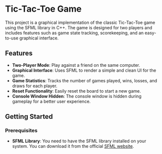 # Tic-Tac-Toe Game

This project is a graphical implementation of the classic Tic-Tac-Toe game using the SFML library in C++. The game is designed for two players and includes features such as game state tracking, scorekeeping, and an easy-to-use graphical interface.

## Features

- **Two-Player Mode**: Play against a friend on the same computer.
- **Graphical Interface**: Uses SFML to render a simple and clean UI for the game.
- **Game Statistics**: Tracks the number of games played, wins, losses, and draws for each player.
- **Reset Functionality**: Easily reset the board to start a new game.
- **Console Window Hidden**: The console window is hidden during gameplay for a better user experience.

## Getting Started

### Prerequisites

- **SFML Library**: You need to have the SFML library installed on your system. You can download it from the official [SFML website](https://www.sfml-dev.org/download.php).
